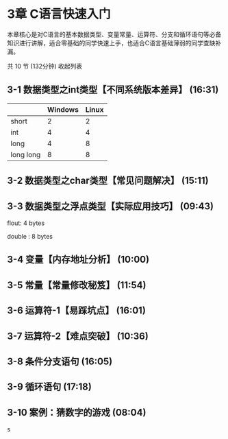 # 3章 C语言快速入门
本章核心是对C语言的基本数据类型、变量常量、运算符、分支和循环语句等必备知识进行讲解，适合零基础的同学快速上手，也适合C语言基础薄弱的同学查缺补漏。

共 10 节 (132分钟) 收起列表

## 3-1 数据类型之int类型【不同系统版本差异】 (16:31)

|           |  Windows |   Linux |
| ------    | --------|----------|
| short     | 2       |   2      |
| int       | 4       |   4      |
| long      | 4       |   8      |
| long long | 8       |   8      |


## 3-2 数据类型之char类型【常见问题解决】 (15:11)

## 3-3 数据类型之浮点类型【实际应用技巧】 (09:43)
flout: 4 bytes

double : 8 bytes

## 3-4 变量【内存地址分析】 (10:00)

## 3-5 常量【常量修改秘笈】 (11:54)

## 3-6 运算符-1【易踩坑点】 (16:01)

## 3-7 运算符-2【难点突破】 (10:36)

## 3-8 条件分支语句 (16:05)

## 3-9 循环语句 (17:18)

## 3-10 案例：猜数字的游戏 (08:04)

s